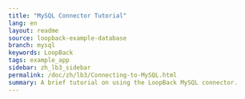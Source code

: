```yaml
---
title: "MySQL Connector Tutorial"
lang: en
layout: readme
source: loopback-example-database
branch: mysql
keywords: LoopBack
tags: example_app
sidebar: zh_lb3_sidebar
permalink: /doc/zh/lb3/Connecting-to-MySQL.html
summary: A brief tutorial on using the LoopBack MySQL connector.  
---
```

